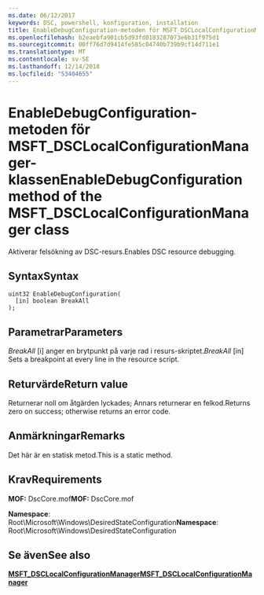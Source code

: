 ```yaml
---
ms.date: 06/12/2017
keywords: DSC, powershell, konfiguration, installation
title: EnableDebugConfiguration-metoden för MSFT_DSCLocalConfigurationManager-klassen
ms.openlocfilehash: b2eaebfa901cb5d93fd0183287073e6b31f975d1
ms.sourcegitcommit: 00ff76d7d9414fe585c04740b739b9cf14d711e1
ms.translationtype: MT
ms.contentlocale: sv-SE
ms.lasthandoff: 12/14/2018
ms.locfileid: "53404655"
---
```

# <a name="enabledebugconfiguration-method-of-the-msftdsclocalconfigurationmanager-class"></a><span data-ttu-id="f3715-103">EnableDebugConfiguration-metoden för MSFT_DSCLocalConfigurationManager-klassen</span><span class="sxs-lookup"><span data-stu-id="f3715-103">EnableDebugConfiguration method of the MSFT_DSCLocalConfigurationManager class</span></span>

<span data-ttu-id="f3715-104">Aktiverar felsökning av DSC-resurs.</span><span class="sxs-lookup"><span data-stu-id="f3715-104">Enables DSC resource debugging.</span></span>

## <a name="syntax"></a><span data-ttu-id="f3715-105">Syntax</span><span class="sxs-lookup"><span data-stu-id="f3715-105">Syntax</span></span>

```mof
uint32 EnableDebugConfiguration(
  [in] boolean BreakAll
);
```

## <a name="parameters"></a><span data-ttu-id="f3715-106">Parametrar</span><span class="sxs-lookup"><span data-stu-id="f3715-106">Parameters</span></span>

<span data-ttu-id="f3715-107">*BreakAll* \[i\] anger en brytpunkt på varje rad i resurs-skriptet.</span><span class="sxs-lookup"><span data-stu-id="f3715-107">*BreakAll* \[in\] Sets a breakpoint at every line in the resource script.</span></span>

## <a name="return-value"></a><span data-ttu-id="f3715-108">Returvärde</span><span class="sxs-lookup"><span data-stu-id="f3715-108">Return value</span></span>

<span data-ttu-id="f3715-109">Returnerar noll om åtgärden lyckades; Annars returnerar en felkod.</span><span class="sxs-lookup"><span data-stu-id="f3715-109">Returns zero on success; otherwise returns an error code.</span></span>

## <a name="remarks"></a><span data-ttu-id="f3715-110">Anmärkningar</span><span class="sxs-lookup"><span data-stu-id="f3715-110">Remarks</span></span>

<span data-ttu-id="f3715-111">Det här är en statisk metod.</span><span class="sxs-lookup"><span data-stu-id="f3715-111">This is a static method.</span></span>

## <a name="requirements"></a><span data-ttu-id="f3715-112">Krav</span><span class="sxs-lookup"><span data-stu-id="f3715-112">Requirements</span></span>

<span data-ttu-id="f3715-113">**MOF:** DscCore.mof</span><span class="sxs-lookup"><span data-stu-id="f3715-113">**MOF:** DscCore.mof</span></span>

<span data-ttu-id="f3715-114">**Namespace**: Root\Microsoft\Windows\DesiredStateConfiguration</span><span class="sxs-lookup"><span data-stu-id="f3715-114">**Namespace**: Root\Microsoft\Windows\DesiredStateConfiguration</span></span>

## <a name="see-also"></a><span data-ttu-id="f3715-115">Se även</span><span class="sxs-lookup"><span data-stu-id="f3715-115">See also</span></span>

[<span data-ttu-id="f3715-116">**MSFT_DSCLocalConfigurationManager**</span><span class="sxs-lookup"><span data-stu-id="f3715-116">**MSFT_DSCLocalConfigurationManager**</span></span>](msft-dsclocalconfigurationmanager.md)